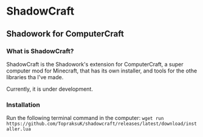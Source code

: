 # ShadowCraft
## Shadowork for ComputerCraft
### What is ShadowCraft?
ShadowCraft is the Shadowork's extension for ComputerCraft, a super computer mod for Minecraft, that has its own installer, and tools for the othe libraries tha I've made.

Currently, it is under development.

### Installation
Run the following terminal command in the computer:
`wget run https://github.com/TopraksuK/shadowcraft/releases/latest/download/installer.lua`